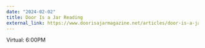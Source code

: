 ```yaml
---
date: "2024-02-02"
title: Door Is a Jar Reading
external_link: https://www.doorisajarmagazine.net/articles/door-is-a-jar-festivals-events
---
```


Virtual: 6:00PM